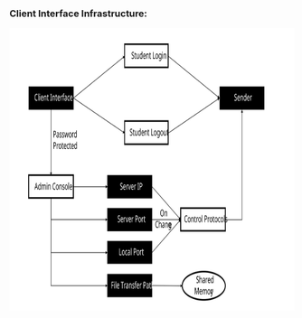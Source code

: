 ### Client Interface Infrastructure:
<img src="../Plan/clientInterfaceInfrastructure.svg" height="500" />
